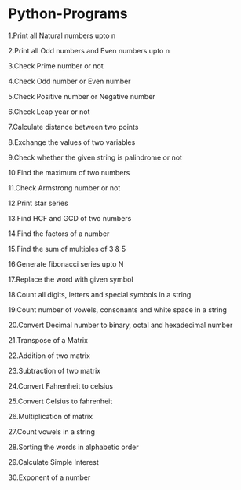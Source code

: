 # Python-Programs
1.Print all Natural numbers upto n

2.Print all Odd numbers and Even numbers upto n

3.Check Prime number or not

4.Check Odd number or Even number

5.Check Positive number or Negative number

6.Check Leap year or not

7.Calculate distance between two points

8.Exchange the values of two variables

9.Check whether the given string is palindrome or not

10.Find the maximum of two numbers

11.Check Armstrong number or not

12.Print star series

13.Find HCF and GCD of two numbers 

14.Find the factors of a number

15.Find the sum of multiples of 3 & 5

16.Generate fibonacci series upto N

17.Replace the word with given symbol

18.Count all digits, letters and special symbols in a string

19.Count number of vowels, consonants and white space in a string

20.Convert Decimal number to binary, octal and hexadecimal number

21.Transpose of a Matrix

22.Addition of two matrix

23.Subtraction of two matrix

24.Convert Fahrenheit to celsius

25.Convert Celsius to fahrenheit

26.Multiplication of matrix

27.Count vowels in a string

28.Sorting the words in alphabetic order

29.Calculate Simple Interest

30.Exponent of a number




